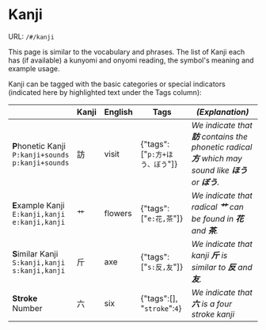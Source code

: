 # Kanji
URL: `/#/kanji`  

This page is similar to the vocabulary and phrases. The list of Kanji each has (if available) a kunyomi and onyomi reading, the symbol's meaning and example usage.

Kanji can be tagged with the basic categories or special indicators (indicated here by highlighted text under the Tags column):

|        | Kanji       | English | Tags | *(Explanation)* |
| ------ | ----------- | ------- | ---- | ------------- |
| **P**honetic Kanji<br/>`P:kanji+sounds`<br/>`p:kanji+sounds` | 訪   | visit    | {"tags":["`p:方+ほう、ぼう`"]} | *We indicate that **訪** contains the phonetic radical **方** which may sound like **ほう** or **ぼう**.*
| **E**xample Kanji<br/>`E:kanji,kanji`<br/>`e:kanji,kanji`| 艹   | flowers    | {"tags":["`e:花,茶`"]} | *We indicate that radical **艹** can be found in **花** and **茶**.*
| **S**imilar Kanji<br/>`S:kanji,kanji`<br/>`s:kanji,kanji`| 斤   | axe    | {"tags":["`s:反,友`"]} | *We indicate that kanji **斤** is similar to **反** and **友**.*
| **Stroke** Number | 六  | six | {"tags":[], "`stroke`":`4`}| *We indicate that **六** is a four stroke kanji*
